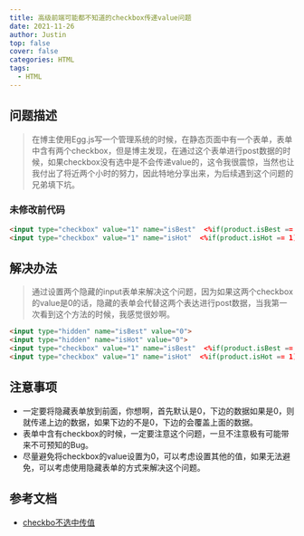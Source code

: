 ```yaml
---
title: 高级前端可能都不知道的checkbox传递value问题
date: 2021-11-26
author: Justin
top: false
cover: false
categories: HTML
tags:
  - HTML
---
```


## 问题描述
>在博主使用Egg.js写一个管理系统的时候，在静态页面中有一个表单，表单中含有两个checkbox，但是博主发现，在通过这个表单进行post数据的时候，如果checkbox没有选中是不会传递value的，这令我很震惊，当然也让我付出了将近两个小时的努力，因此特地分享出来，为后续遇到这个问题的兄弟填下坑。

### 未修改前代码

```html
<input type="checkbox" value="1" name="isBest"  <%if(product.isBest == 1){%>checked<%}%>  id="is_best"> <label for="is_best">精品</label>  &nbsp;&nbsp;
<input type="checkbox" value="1" name="isHot"  <%if(product.isHot == 1){%>checked<%}%>  id="is_hot"> <label for="is_hot">热销</label> 
```

## 解决办法
>通过设置两个隐藏的input表单来解决这个问题，因为如果这两个checkbox的value是0的话，隐藏的表单会代替这两个表达进行post数据，当我第一次看到这个方法的时候，我感觉很妙啊。

```html
<input type="hidden" name="isBest" value="0">
<input type="hidden" name="isHot" value="0">
<input type="checkbox" value="1" name="isBest"  <%if(product.isBest == 1){%>checked<%}%>  id="is_best"> <label for="is_best">精品</label>  &nbsp;&nbsp;
<input type="checkbox" value="1" name="isHot"  <%if(product.isHot == 1){%>checked<%}%>  id="is_hot"> <label for="is_hot">热销</label> 
```

## 注意事项
* 一定要将隐藏表单放到前面，你想啊，首先默认是0，下边的数据如果是0，则就传递上边的数据，如果下边的不是0，下边的会覆盖上面的数据。
* 表单中含有checkbox的时候，一定要注意这个问题，一旦不注意极有可能带来不可预知的Bug。
* 尽量避免将checkbox的value设置为0，可以考虑设置其他的值，如果无法避免，可以考虑使用隐藏表单的方式来解决这个问题。

## 参考文档
* [checkbo不选中传值](https://www.cnblogs.com/hsd1727728211/p/6516129.html)
                             
